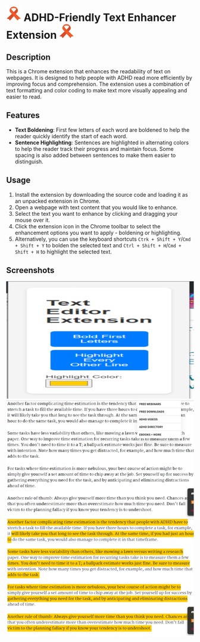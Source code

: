 # <img src="icon.png" style="width:40px;"> ADHD-Friendly Text Enhancer Extension <img src="icon.png" style="width:40px;">

## Description
This is a Chrome extension that enhances the readability of text on webpages. It is designed to help people with ADHD read more efficiently by improving focus and comprehension. The extension uses a combination of text formatting and color coding to make text more visually appealing and easier to read.

## Features
- **Text Boldening**: First few letters of each word are boldened to help the reader quickly identify the start of each word.
- **Sentence Highlighting**: Sentences are highlighted in alternating colors to help the reader track their progress and maintain focus. Some spacing is also added between sentences to make them easier to distinguish.

## Usage
1. Install the extension by downloading the source code and loading it as an unpacked extension in Chrome.
2. Open a webpage with text content that you would like to enhance.
3. Select the text you want to enhance by clicking and dragging your mouse over it.
4. Click the extension icon in the Chrome toolbar to select the enhancement options you want to apply - boldening or highlighting.
5. Alternatively, you can use the keyboard shortcuts `Ctrk + Shift + Y`/`Cmd + Shift + Y` to bolden the selected text and `Ctrl + Shift + H`/`Cmd + Shift + H` to highlight the selected text.

## Screenshots
![Popup Options](screenshots/popup.png)
![Boldened Text](screenshots/bold.png)
![Highlighted Text](screenshots/highlight.png)
